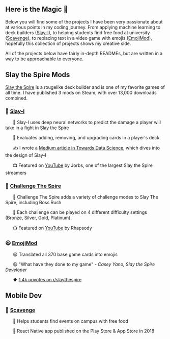 ## Here is the Magic 🌟

Below you will find some of the projects I have been very passionate about at various points in my coding journey. From applying machine learning to deck builders ([Slay-I](https://github.com/alexdriedger/SlayTheSpireFightPredictor)), to helping students find free food at university ([Scavenge](https://github.com/alexdriedger/ReactFood)), to replacing text in a video game with emojis ([EmojiMod](https://github.com/alexdriedger/EmojiMod)), hopefully this collection of projects shows my creative side.

All of the projects below have fairly in-depth READMEs, but are written in a way to be approachable to everyone.

## Slay the Spire Mods

[Slay the Spire](https://www.megacrit.com/) is a rougelike deck builder and is one of my favorite games of all time. I have published 3 mods on Steam, with over 13,000 downloads combined.

### 🤖 [Slay-I](https://github.com/alexdriedger/SlayTheSpireFightPredictor)

&nbsp;&nbsp;&nbsp;&nbsp;&nbsp;&nbsp;🤖 Slay-I uses deep neural networks to predict the damage a player will take in a fight in Slay the Spire

&nbsp;&nbsp;&nbsp;&nbsp;&nbsp;&nbsp;🤖 Evaluates adding, removing, and upgrading cards in a player's deck

&nbsp;&nbsp;&nbsp;&nbsp;&nbsp;&nbsp;✍ I wrote a [Medium article in Towards Data Science](https://towardsdatascience.com/bringing-deep-neural-networks-to-slay-the-spire-a2971d5a5115?sk=4161df5a0f41ede5c68c81d6a0651aaf), which dives into the design of Slay-I

&nbsp;&nbsp;&nbsp;&nbsp;&nbsp;&nbsp;📺 Featured on [YouTube](https://www.youtube.com/watch?v=PgFjo4RL6kA) by Jorbs, one of the largest Slay the Spire streamers

### 🚀 [Challenge The Spire](https://github.com/alexdriedger/ChallengeTheSpire)

&nbsp;&nbsp;&nbsp;&nbsp;&nbsp;&nbsp;🚀 Challenge The Spire adds a variety of challenge modes to Slay The Spire, including Boss Rush

&nbsp;&nbsp;&nbsp;&nbsp;&nbsp;&nbsp;🚀 Each challenge can be played on 4 different difficulty settings (Bronze, Silver, Gold, Platinum).

&nbsp;&nbsp;&nbsp;&nbsp;&nbsp;&nbsp;📺 Featured on [YouTube](https://www.youtube.com/watch?v=KXce03mTjwg&t) by Rhapsody

### 😃 [EmojiMod](https://github.com/alexdriedger/EmojiMod)

&nbsp;&nbsp;&nbsp;&nbsp;&nbsp;&nbsp;😃 Translated all 370 base game cards into emojis

&nbsp;&nbsp;&nbsp;&nbsp;&nbsp;&nbsp;😃 "What have they done to my game" - *Casey Yano, Slay the Spire Developer*

&nbsp;&nbsp;&nbsp;&nbsp;&nbsp;&nbsp;⬆ [1.4k upvotes on r/slaythespire](https://www.reddit.com/r/slaythespire/comments/gqjl9r/emoji_spire_released_all_370_base_game_cards/)

## Mobile Dev

### 🍩 [Scavenge](https://github.com/alexdriedger/ReactFood)

&nbsp;&nbsp;&nbsp;&nbsp;&nbsp;&nbsp;🍩 Helps students find events on campus with free food

&nbsp;&nbsp;&nbsp;&nbsp;&nbsp;&nbsp;🍩 React Native app published on the Play Store & App Store in 2018

